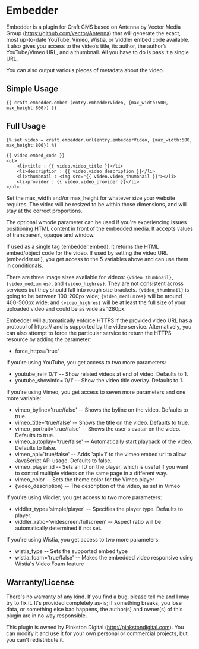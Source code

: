 Embedder
========

Embedder is a plugin for Craft CMS based on Antenna by Vector Media Group (https://github.com/vector/Antenna) that will generate the exact, most up-to-date YouTube, Vimeo, Wistia, or Viddler embed code available. It also gives you access to the video’s title, its author, the author’s YouTube/Vimeo URL, and a thumbnail. All you have to do is pass it a single URL.

You can also output various pieces of metadata about the video.

Simple Usage
------
```twig
{{ craft.embedder.embed (entry.embedderVideo, {max_width:500, max_height:800}) }}
```

Full Usage
------
```twig
{% set video = craft.embedder.url(entry.embedderVideo, {max_width:500, max_height:800}) %}

{{ video.embed_code }}
<ul>
    <li>title : {{ video.video_title }}</li>
    <li>description : {{ video.video_description }}</li>
    <li>thumbnail : <img src="{{ video.video_thumbnail }}"></li>
    <li>provider : {{ video.video_provider }}</li>
</ul>
```

Set the max\_width and/or max\_height for whatever size your website requires. The video will be resized to be within those dimensions, and will stay at the correct proportions.

The optional wmode parameter can be used if you're experiencing issues positioning HTML content in front of the embedded media. It accepts values of transparent, opaque and window.

If used as a single tag (embedder.embed), it returns the HTML embed/object code for the video. If used by setting the video URL (embedder.url), you get access to the 5 variables above and can use them in conditionals.

There are three image sizes available for videos: ```{video_thumbnail}```, ```{video_mediumres}```, and ```{video_highres}```. They are not consistent across services but they should fall into rough size brackets. ```{video_thumbnail}``` is going to be between 100-200px wide; ```{video_mediumres}``` will be around 400-500px wide; and ```{video_highres}``` will be at least the full size of your uploaded video and could be as wide as 1280px.

Embedder will automatically enforce HTTPS if the provided video URL has a protocol of https:// and is supported by the video service. Alternatively, you can also attempt to force the particular service to return the HTTPS resource by adding the parameter:

- force_https='true'

If you're using YouTube, you get access to two more parameters:

- youtube_rel='0/1' -- Show related videos at end of video. Defaults to 1.
- youtube_showinfo='0/1' -- Show the video title overlay. Defaults to 1.

If you're using Vimeo, you get access to seven more parameters and one more variable:

- vimeo_byline='true/false' -- Shows the byline on the video. Defaults to true.
- vimeo_title='true/false' -- Shows the title on the video. Defaults to true.
- vimeo_portrait='true/false' -- Shows the user's avatar on the video. Defaults to true.
- vimeo_autoplay='true/false' -- Automatically start playback of the video. Defaults to false.
- vimeo_api='true/false' -- Adds 'api=1' to the vimeo embed url to allow JavaScript API usage. Defaults to false.
- vimeo_player_id -- Sets an ID on the player, which is useful if you want to control multiple videos on the same page in a different way.
- vimeo_color -- Sets the theme color for the Vimeo player
- {video_description} -- The description of the video, as set in Vimeo

If you're using Viddler, you get access to two more parameters:

- viddler_type='simple/player' -- Specifies the player type. Defaults to player.
- viddler_ratio='widescreen/fullscreen' -- Aspect ratio will be automatically determined if not set.

If you're using Wistia, you get access to two more parameters:

- wistia_type -- Sets the supported embed type
- wistia_foam='true/false' -- Makes the embedded video responsive using Wistia's Video Foam feature

Warranty/License
------
There's no warranty of any kind. If you find a bug, please tell me and I may try to fix it. It's provided completely as-is; if something breaks, you lose data, or something else bad happens, the author(s) and owner(s) of this plugin are in no way responsible.

This plugin is owned by Pinkston Digital (http://pinkstondigital.com). You can modify it and use it for your own personal or commercial projects, but you can't redistribute it.
